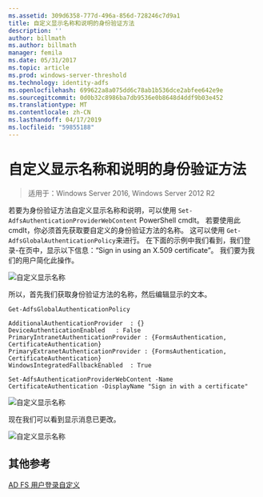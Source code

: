 ```yaml
---
ms.assetid: 309d6358-777d-496a-856d-728246c7d9a1
title: 自定义显示名称和说明的身份验证方法
description: ''
author: billmath
ms.author: billmath
manager: femila
ms.date: 05/31/2017
ms.topic: article
ms.prod: windows-server-threshold
ms.technology: identity-adfs
ms.openlocfilehash: 699622a8a075dd6c78ab1b536dce2abfee642e9e
ms.sourcegitcommit: 0d0b32c8986ba7db9536e0b8648d4ddf9b03e452
ms.translationtype: MT
ms.contentlocale: zh-CN
ms.lasthandoff: 04/17/2019
ms.locfileid: "59855188"
---
```

# <a name="customize-the-display-names-and-descriptions-for-authentication-methods"></a>自定义显示名称和说明的身份验证方法 

>适用于：Windows Server 2016, Windows Server 2012 R2

若要为身份验证方法自定义显示名称和说明，可以使用 `Set-AdfsAuthenticationProviderWebContent` PowerShell cmdlt。  若要使用此 cmdlt，你必须首先获取要自定义的身份验证方法的名称。  这可以使用 `Get-AdfsGlobalAuthenticationPolicy`来进行。  在下面的示例中我们看到，我们登录\-在页中，显示以下信息：“Sign in using an X.509 certificate”。  我们要为我们的用户简化此操作。  
  
![自定义显示名称](media/AD-FS-user-sign-in-customization/ADFS_Customize_Update1.PNG)  
  
所以，首先我们获取身份验证方法的名称，然后编辑显示的文本。  
  
 
    Get-AdfsGlobalAuthenticationPolicy  
      
    AdditionalAuthenticationProvider  : {}  
    DeviceAuthenticationEnabled   : False  
    PrimaryIntranetAuthenticationProvider : {FormsAuthentication, CertificateAuthentication}  
    PrimaryExtranetAuthenticationProvider : {FormsAuthentication, CertificateAuthentication}  
    WindowsIntegratedFallbackEnabled  : True  
      
    Set-AdfsAuthenticationProviderWebContent -Name CertificateAuthentication -DisplayName "Sign in with a certificate"  
  
  
![自定义显示名称](media/AD-FS-user-sign-in-customization/ADFS_Customize_Update2.PNG)  
  
现在我们可以看到显示消息已更改。  
  
![自定义显示名称](media/AD-FS-user-sign-in-customization/ADFS_Customize_Update3.PNG)  

## <a name="additional-references"></a>其他参考 
[AD FS 用户登录自定义](AD-FS-user-sign-in-customization.md) 
